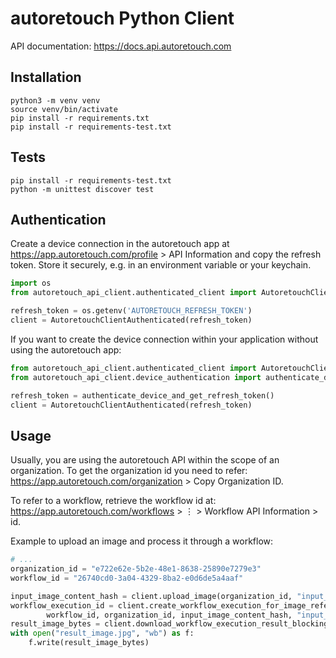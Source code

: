 # autoretouch Python Client

API documentation: https://docs.api.autoretouch.com


## Installation 

```shell script
python3 -m venv venv 
source venv/bin/activate
pip install -r requirements.txt
pip install -r requirements-test.txt
```

## Tests
```shell script
pip install -r requirements-test.txt
python -m unittest discover test
```

## Authentication

Create a device connection in the autoretouch app at https://app.autoretouch.com/profile > API Information and copy the refresh token. 
Store it securely, e.g. in an environment variable or your keychain.

```python
import os
from autoretouch_api_client.authenticated_client import AutoretouchClientAuthenticated

refresh_token = os.getenv('AUTORETOUCH_REFRESH_TOKEN')
client = AutoretouchClientAuthenticated(refresh_token)
```

If you want to create the device connection within your application without using the autoretouch app:

```python
from autoretouch_api_client.authenticated_client import AutoretouchClientAuthenticated
from autoretouch_api_client.device_authentication import authenticate_device_and_get_refresh_token

refresh_token = authenticate_device_and_get_refresh_token()
client = AutoretouchClientAuthenticated(refresh_token)
```

## Usage

Usually, you are using the autoretouch API within the scope of an organization.
To get the organization id you need to refer: https://app.autoretouch.com/organization > Copy Organization ID.

To refer to a workflow, retrieve the workflow id at: https://app.autoretouch.com/workflows > ⋮ > Workflow API Information > id.

Example to upload an image and process it through a workflow: 

```python
# ...
organization_id = "e722e62e-5b2e-48e1-8638-25890e7279e3"
workflow_id = "26740cd0-3a04-4329-8ba2-e0d6de5a4aaf"

input_image_content_hash = client.upload_image(organization_id, "input_image.jpg")
workflow_execution_id = client.create_workflow_execution_for_image_reference(
        workflow_id, organization_id, input_image_content_hash, "input_image.jpeg", "image/jpeg", {"myLabel": "myValue"})
result_image_bytes = client.download_workflow_execution_result_blocking(organization_id, workflow_execution_id)
with open("result_image.jpg", "wb") as f:
    f.write(result_image_bytes)
```
